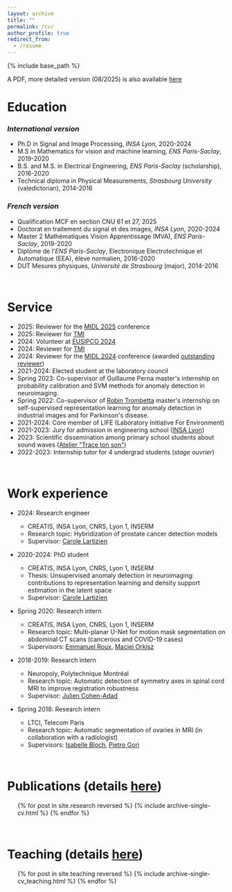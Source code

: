 ```yaml
---
layout: archive
title: ""
permalink: /cv/
author_profile: true
redirect_from:
  - /resume
---
```


{% include base_path %}

A PDF, more detailed version (08/2025) is also available [here](/files/CV_qualif_en_updated_PINON.pdf)

# Education  
### _International version_


* Ph.D in Signal and Image Processing, _INSA Lyon_, 2020-2024
* M.S in Mathematics for vision and machine learning, _ENS Paris-Saclay_, 2019-2020
* B.S. and M.S. in Electrical Engineering, _ENS Paris-Saclay_ (scholarship), 2016-2020
* Technical diploma in Physical Measurements, _Strasbourg University_ (valedictorian), 2014-2016


### _French version_

* Qualification MCF en section CNU 61 et 27, 2025
* Doctorat en traitement du signal et des images, _INSA Lyon_, 2020-2024
* Master 2 Mathématiques Vision Apprentissage (MVA), _ENS Paris-Saclay_, 2019-2020
* Diplôme de l'_ENS Paris-Saclay_, Electronique Electrotechnique et Automatique (EEA), élève normalien, 2016-2020
* DUT Mesures physiques, _Université de Strasbourg_ (major), 2014-2016

<br>
   

Service
======
* 2025: Reviewer for the [MIDL 2025](https://2025.midl.io/) conference
* 2025: Reviewer for [TMI](https://www.ieeetmi.org/)
* 2024: Volunteer at [EUSIPCO 2024](https://eusipcolyon.sciencesconf.org/)
* 2024: Reviewer for [TMI](https://www.ieeetmi.org/)
* 2024: Reviewer for the [MIDL 2024](https://2024.midl.io/) conference (awarded [outstanding reviewer](https://2024.midl.io/awards))
* 2021-2024: Elected student at the laboratory council
* Spring 2023: Co-supervisor of Guillaume Perna master's internship on probability calibration and SVM methods for anomaly detection in neuroimaging.
* Spring 2022: Co-supervisor of [Robin Trombetta](https://scholar.google.com/citations?user=r4WVLoMAAAAJ&hl=fr&oi=ao) master's internship on self-supervised representation learning for anomaly detection in industrial images and for Parkinson's disease.
* 2021-2024: Core member of LIFE (Laboratory Initiative For Environment)
* 2021-2023: Jury for admission in engineering school ([INSA Lyon](https://www.insa-lyon.fr/en/))
* 2023: Scientific dissemination among primary school students about sound waves ([Atelier "Trace ton son"](https://www.creatis.insa-lyon.fr/site/fr/animation-scientifique-grand-public-atelier-trace-ton-son))
* 2022-2023: Internship tutor for 4 undergrad students (_stage ouvrier_)

<br>
   

Work experience
======

* 2024: Research engineer
  * CREATIS, INSA Lyon, CNRS, Lyon 1, INSERM
  * Research topic: Hybridization of prostate cancer detection models
  * Supervisor: [Carole Lartizien](https://www.creatis.insa-lyon.fr/~lartizien/)

* 2020-2024: PhD student
  * CREATIS, INSA Lyon, CNRS, Lyon 1, INSERM
  * Thesis: Unsupervised anomaly detection in neuroimaging: contributions to representation learning and density support estimation in the latent space
  * Supervisor: [Carole Lartizien](https://www.creatis.insa-lyon.fr/~lartizien/)

* Spring 2020: Research intern
  * CREATIS, INSA Lyon, CNRS, Lyon 1, INSERM
  * Research topic: Multi-planar U-Net for motion mask segmentation on abdominal CT scans (cancerous and COVID-19 cases)
  * Supervisors: [Emmanuel Roux](https://www.creatis.insa-lyon.fr/~roux/), [Maciej Orkisz](https://www.creatis.insa-lyon.fr/site/fr/users/orkisz)

* 2018-2019: Research intern
  * Neuropoly, Polytechnique Montréal
  * Research topic: Automatic detection of symmetry axes in spinal cord MRI to improve registration robustness
  * Supervisor: [Julien Cohen-Adad](http://neuro.polymtl.ca/team/faculty/julien-cohen-adad.html)

* Spring 2018: Research intern
  * LTCI, Telecom Paris
  * Research topic: Automatic segmentation of ovaries in MRI (in collaboration with a radiologist)
  * Supervisors: [Isabelle Bloch](https://www.telecom-paris.fr/fr/recherche/laboratoires/laboratoire-traitement-et-communication-de-linformation-ltci/nos-chercheurs/chercheurs-en-vue/isabelle-bloch), [Pietro Gori](https://perso.telecom-paristech.fr/pgori/)
  
 <br>
   



Publications (details [here](/research/))
======
  <ul>{% for post in site.research reversed %}
    {% include archive-single-cv.html %}
  {% endfor %}</ul>
  
 
<br>
   

Teaching (details [here](/teaching/))
======
  <ul>{% for post in site.teaching reversed %}
    {% include archive-single-cv_teaching.html %}
  {% endfor %}</ul>
  

